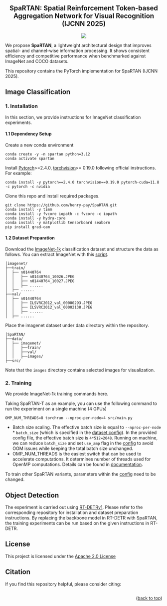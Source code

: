 <div align="center">
    <h2>SpaRTAN: Spatial Reinforcement Token-based Aggregation Network for Visual Recognition (IJCNN 2025)</h2>
</div>

<p align="center">
    <a href="https://github.com/henry-pay/SpaRTAN/blob/main/LICENSE" alt="license">
        <img src="https://img.shields.io/badge/license-Apache--2.0-%23B7A800" />
    </a>
</p>

We propose **SpaRTAN**, a lightweight architectural design that improves spatial- and channel-wise information processing. It shows consistent efficiency and competitive performance when benchmarked against ImageNet and COCO datasets. 

This repository contains the PyTorch implementation for SpaRTAN (IJCNN 2025).

## Image Classification

### 1. Installation

In this section, we provide instructions for ImageNet classification experiments.

#### 1.1 Dependency Setup

Create a new conda environment
```
conda create -y -n spartan python=3.12
conda activate spartan
```

Install [Pytorch](https://pytorch.org/)>=2.4.0, [torchvision](https://pytorch.org/vision/stable/index.html)>= 0.19.0 following official instructions. For example:
```
conda install -y pytorch==2.4.0 torchvision==0.19.0 pytorch-cuda=11.8 -c pytorch -c nvidia
```

Clone this repo and install required packages.
```
git clone https://github.com/henry-pay/SpaRTAN.git
conda install -y timm 
conda install -y fvcore iopath -c fvcore -c iopath 
conda install -y hydra-core 
conda install -y matplotlib tensorboard seaborn
pip install grad-cam
```

#### 1.2 Dataset Preparation

Download the [ImageNet-1k](http://image-net.org/) classification dataset and structure the data as follows. You can extract ImageNet with this [script](https://gist.github.com/BIGBALLON/8a71d225eff18d88e469e6ea9b39cef4).
```
│imagenet/
├──train/
│  ├── n01440764
│  │   ├── n01440764_10026.JPEG
│  │   ├── n01440764_10027.JPEG
│  │   ├── ......
│  ├── ......
├──val/
│  ├── n01440764
│  │   ├── ILSVRC2012_val_00000293.JPEG
│  │   ├── ILSVRC2012_val_00002138.JPEG
│  │   ├── ......
│  ├── ......
```

Place the imagenet dataset under data directory within the repository.
```
│SpaRTAN/
├──data/
│  ├── imagenet/
│  │   ├──train/
│  │   ├──val/
│  │   ├──images/
├──src/
```
Note that the `images` directory contains selected images for visualization.

### 2. Training

We provide ImageNet-1k training commands here.

Taking SpaRTAN-T as an example, you can use the following command to run the experiment on a single machine (4 GPUs)
```
OMP_NUM_THREADS=8 torchrun --nproc-per-node=4 src/main.py
```

- Batch size scaling. The effective batch size is equal to ``--nproc-per-node`` * ``batch_size`` (which is specified in the [dataset config](src/config/data/imagenet.yaml)). In the provided config file, the effective batch size is ``4*512=2048``. Running on machine, we can reduce ``batch_size`` and set ``use_amp`` flag in the [config](src/config/config.yaml) to avoid OOM issues while keeping the total batch size unchanged.
- OMP_NUM_THREADS is the easiest switch that can be used to accelerate computations. It determines number of threads used for OpenMP computations. Details can be found in [documentation](https://pytorch.org/tutorials/recipes/recipes/tuning_guide.html).

To train other SpaRTAN variants, parameters within the [config](src/config/) need to be changed.

## Object Detection

The experiment is carried out using [RT-DETRv1](https://github.com/lyuwenyu/RT-DETR/tree/main). Please refer to the corresponding repository for installation and dataset preparation instructions. By replacing the backbone model in RT-DETR with SpaRTAN, the training experiments can be run based on the given instructions in RT-DETR.

## License

This project is licensed under the [Apache 2.0 License](LICENSE)

## Citation

If you find this repository helpful, please consider citing:
```

```

<p align="right">(<a href="#top">back to top</a>)</p>